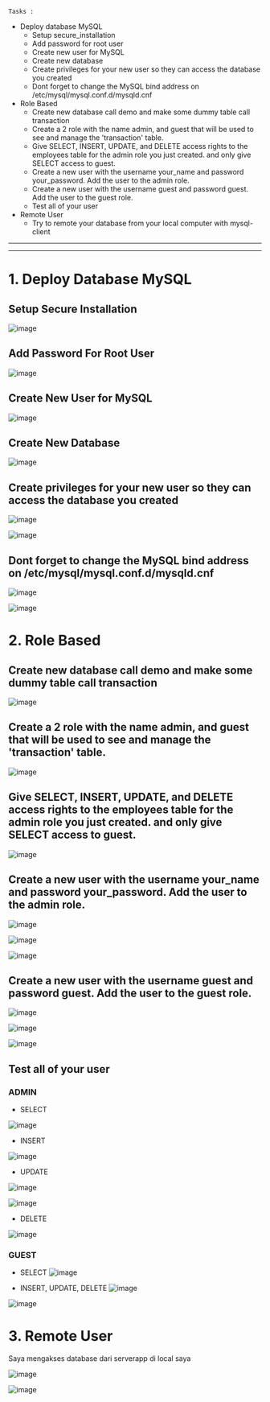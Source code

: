 `Tasks :`

- Deploy database MySQL
  - Setup secure_installation
  - Add password for root user
  - Create new user for MySQL
  - Create new database
  - Create privileges for your new user so they can access the database you created
  - Dont forget to change the MySQL bind address on /etc/mysql/mysql.conf.d/mysqld.cnf
- Role Based
  - Create new database call demo and make some dummy table call transaction
  - Create a 2 role with the name admin, and guest that will be used to see and manage the 'transaction' table.
  - Give SELECT, INSERT, UPDATE, and DELETE access rights to the employees table for the admin role you just created. and only give SELECT access to guest.
  - Create a new user with the username your_name and password your_password. Add the user to the admin role.
  - Create a new user with the username guest and password guest. Add the user to the guest role.
  - Test all of your user
- Remote User
  - Try to remote your database from your local computer with mysql-client

---
--- 

# 1. Deploy Database MySQL


## Setup Secure Installation

![image](https://github.com/user-attachments/assets/41111781-266e-4d8d-bcf3-8197cee0305e)

## Add Password For Root User

![image](https://github.com/user-attachments/assets/7351ddbd-8def-41cb-a843-689956a1e05d)

## Create New User for MySQL

![image](https://github.com/user-attachments/assets/bcebabe7-6f94-438f-ab91-28cfb9980c35)

## Create New Database

![image](https://github.com/user-attachments/assets/209b3c2a-c77c-4ca8-ad07-e71cd3187265)

## Create privileges for your new user so they can access the database you created

![image](https://github.com/user-attachments/assets/fe9e83ea-5192-4328-b332-ed2298551003)

![image](https://github.com/user-attachments/assets/aa51e5f2-0af9-44f1-a70d-c1194788e5e9)

## Dont forget to change the MySQL bind address on /etc/mysql/mysql.conf.d/mysqld.cnf

![image](https://github.com/user-attachments/assets/88bd87ce-c4d7-45f2-9e92-892d9aeb776e)

![image](https://github.com/user-attachments/assets/7d383a62-6a69-4b95-aa98-ebd3d4efe4bc)


# 2. Role Based

## Create new database call demo and make some dummy table call transaction

![image](https://github.com/user-attachments/assets/b7736fba-f7ba-4a4c-a32a-66bb43486f97)

## Create a 2 role with the name admin, and guest that will be used to see and manage the 'transaction' table.

![image](https://github.com/user-attachments/assets/bbcfc19c-8727-47b9-936d-5c894df68402)


## Give SELECT, INSERT, UPDATE, and DELETE access rights to the employees table for the admin role you just created. and only give SELECT access to guest.

![image](https://github.com/user-attachments/assets/30aebf81-77d0-472f-b953-43c5b7c43639)


## Create a new user with the username your_name and password your_password. Add the user to the admin role.

![image](https://github.com/user-attachments/assets/9972805e-65cb-4c4f-aa92-a41541e54f9b)


![image](https://github.com/user-attachments/assets/e3a38f4f-b62c-4d08-9e2c-170385876240)

![image](https://github.com/user-attachments/assets/98d82a2c-2775-45ca-98cb-9941fedee372)



## Create a new user with the username guest and password guest. Add the user to the guest role.

![image](https://github.com/user-attachments/assets/25fd8f7e-820f-41fd-b311-64701b81c079)

![image](https://github.com/user-attachments/assets/79faa33f-91d3-4f54-a1eb-3c86554dd23a)

![image](https://github.com/user-attachments/assets/38598efb-f68b-40c8-9038-65e54239eda2)


## Test all of your user

### ADMIN

- SELECT
  
![image](https://github.com/user-attachments/assets/6701ef91-ca74-400f-8f6c-890aa6ef009f)

- INSERT
  
![image](https://github.com/user-attachments/assets/314f083a-cbba-4ea7-989e-269ed1e9023c)

- UPDATE
  
![image](https://github.com/user-attachments/assets/8e55d089-c646-4db4-93ca-0faa7fbe0639)

![image](https://github.com/user-attachments/assets/2c3df272-e4ce-4bcf-b02d-82806035c6ef)

- DELETE
  
![image](https://github.com/user-attachments/assets/6e17abec-e08e-4eb1-9670-b37942095e89)


### GUEST

- SELECT
![image](https://github.com/user-attachments/assets/8e8748d2-80fb-4f66-a165-7b8baf4719ac)

- INSERT, UPDATE, DELETE
![image](https://github.com/user-attachments/assets/3fde46b4-a9f1-40bc-ae31-988b12458385)

![image](https://github.com/user-attachments/assets/706af27a-7084-46f0-86f3-7a3799f71c81)


# 3. Remote User

Saya mengakses database dari serverapp di local saya

![image](https://github.com/user-attachments/assets/854b4249-fee5-4f0c-8aa7-5b441cf68924)

![image](https://github.com/user-attachments/assets/6486785f-21a6-4594-89b4-6b22625d8f3d)

